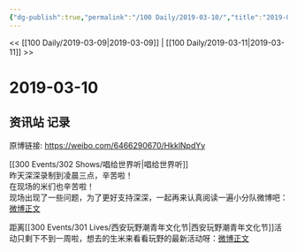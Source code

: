 ```yaml
---
{"dg-publish":true,"permalink":"/100 Daily/2019-03-10/","title":"2019-03-10","created":"2022-12-22T15:11:03.000+08:00","updated":"2023-01-09T17:24:43.389+08:00"}
---
```



<< [[100 Daily/2019-03-09\|2019-03-09]] | [[100 Daily/2019-03-11\|2019-03-11]] >>

# 2019-03-10

## 资讯站 记录

原博链接: https://weibo.com/6466290670/HkklNpdYy

[[300 Events/302 Shows/唱给世界听\|唱给世界听]]  
昨天深深录制到凌晨三点，辛苦啦！  
在现场的米们也辛苦啦！  
现场出现了一些问题，为了更好支持深深，一起再来认真阅读一遍小分队微博吧：[微博正文](https://m.weibo.cn/6466290670/4348347084747401)

距离[[300 Events/301 Lives/西安玩野潮青年文化节\|西安玩野潮青年文化节]]活动只剩下不到一周啦，想去的生米来看看玩野的最新活动呀：[微博正文](https://m.weibo.cn/6466290670/4348403611509762)
